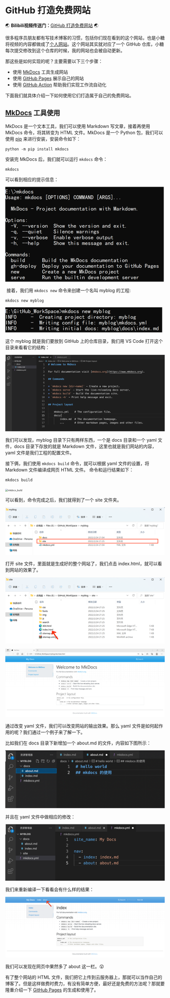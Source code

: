 # GitHub 打造免费网站



:earth_asia: **Bilibili视频传送门：**[GitHub 打造免费网站](https://www.bilibili.com/video/BV1rq4y1y7zi?spm_id_from=333.999.0.) :earth_asia:



很多程序员朋友都有写技术博客的习惯，包括你们现在看到的这个网站，也是小糖将视频的内容都做成了[个人网站](https://www.ttlarva.com/)。这个网站其实就对应了一个 GitHub 仓库，小糖每次提交修改到这个仓库的时候，我的网站也会被自动更新。

那这些是如何实现的呢？主要需要以下三个步骤：

- 使用 [MkDocs](https://www.mkdocs.org/) 工具生成网站
- 使用 [GitHub Pages](https://pages.github.com/) 展示自己的网站
- 使用 [GitHub Action](https://docs.github.com/cn/actions) 帮助我们实现工作流自动化

下面我们就具体介绍一下如何使用它们打造属于自己的免费网站。



## [MkDocs](https://www.mkdocs.org/) 工具使用



MkDocs 是一个文本工具，我们可以使用 Markdown 写文章，接着再使用 MkDocs 命令，将其转变为 HTML 文件。MkDocs 是一个 Python 包，我们可以使用 [pip](https://pypi.org/project/pip/) 来进行安装，安装命令如下：

```
python -m pip install mkdocs
```

安装完 MkDocs 后，我们就可以运行 `mkdocs` 命令：

```
mkdocs
```

可以看到相应的提示信息：

<img src="image/mkdocs.jpg" alt="mkdocs" style="zoom:50%;" />

 接着，我们用 `mkdocs new` 命令来创建一个名叫 myblog 的工程:

```
mkdocs new myblog
```

<img src="image/mkdocs_new.jpg" alt="mkdocs_new" style="zoom:50%;" />

这个 myblog 就是我们要放到 GitHub 上的仓库目录，我们用 VS Code 打开这个目录来看看它的结构：

![myblog_structure](image/myblog_structure.png)

我们可以发现，myblog 目录下只有两样东西，一个是 docs 目录和一个 yaml 文件，docs 目录下存放的就是 Markdown 文件，这里也就是我们网站的内容，yaml 文件是我们工程的配置文件。

接下俩，我们使用 `mkdocs build` 命令，就可以根据 yaml 文件的设置，将 Markdown 文件编译成网页 HTML 文件。 命令和运行结果如下：

```
mkdocs build
```

<img src="/Users/wangchenhao/oneflow/Larva/docs/github/image/mkdocs_build.jpg" alt="mkdocs_build" style="zoom:50%;" />

可以看到，命令完成之后，我们就得到了一个 site 文件夹。

<img src="image/myblog.png" alt="myblog" style="zoom:50%;" />

打开 site 文件，里面就是生成好的整个网站了，我们点击 index.html，就可以看到网站的效果了。

![site](image/site.png)

![index_html](image/index_html.png)

通过改变  yaml 文件，我们可以改变网站的输出效果。那么  yaml 文件是如何起作用的呢？我们通过一个例子来了解一下。

比如我们在  docs 目录下新增加一个 about.md 的文件，内容如下图所示：

<img src="image/about_md.png" alt="about_md" style="zoom:50%;" />

并且在  yaml 文件中做相应的修改：

<img src="image/yaml.png" alt="yaml" style="zoom:50%;" />

我们来重新编译一下看看会有什么样的结果：

![about_html](image/about_html.png)

我们可以发现在网页中果然多了 about 这一栏。:astonished:

有了整个网站的 HTML 文件，我们把它上传到云服务器上，那就可以当作自己的博客了。但是这样做费时费力，有没有简单方便，最好还是免费的方法呢？那就要隆重介绍一下 [GitHub Pages](https://pages.github.com/) 的生成和使用了。